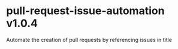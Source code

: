 # pull-request-issue-automation v1.0.4
Automate the creation of pull requests by referencing issues in title
